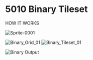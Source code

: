 # 5010 Binary Tileset

HOW IT WORKS



![Sprite-0001](https://github.com/user-attachments/assets/5bb1ff03-5e05-4578-8479-55867fc93118)

![Binary_Grid_01](https://github.com/user-attachments/assets/450612da-841f-431e-82e7-59803420f7f8)
![Binary_Tileset_01](https://github.com/user-attachments/assets/27952033-532f-4ddc-b8c4-7a1636663c94)


![Binary Output](https://github.com/user-attachments/assets/0e8a010a-419a-4a38-b07f-bba7f5f1f0ab)

